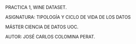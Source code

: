 PRACTICA 1, WINE DATASET.

ASIGNATURA: TIPOLOGÍA Y CICLO DE VIDA DE LOS DATOS

MÁSTER CIENCIA DE DATOS UOC.

AUTOR: JOSÉ CARLOS COLOMINA PERAT.
